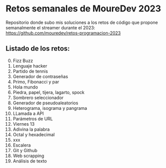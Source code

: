 # Retos semanales de MoureDev 2023

Repositorio donde subo mis soluciones a los retos de código que propone semanalmente el streamer durante el 2023:
https://github.com/mouredev/retos-programacion-2023

## Listado de los retos:
0. Fizz Buzz
1. Lenguaje hacker
2. Partido de tennis
3. Generador de contraseñas
4. Primo, Fibonacci y par
5. Hola mundo
6. Piedra, papel, tijera, lagarto, spock
7. Sombrero seleccionador
8. Generador de pseudoaleatorios
9. Heterograma, isograma y pangrama
10. LLamada a API
11. Parámetros de URL
12. Viernes 13
13. Adivina la palabra
14. Octal y hexadecimal
15. xxx
16. Escalera
17. Git y Github
18. Web scrapping
19. Análisis de texto